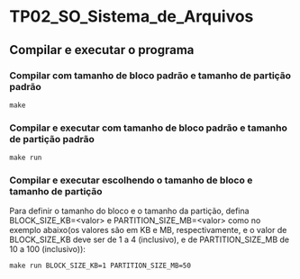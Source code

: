 # TP02_SO_Sistema_de_Arquivos

## Compilar e executar o programa

### Compilar com tamanho de bloco padrão e tamanho de partição padrão
```{bash}
make
```

### Compilar e executar com tamanho de bloco padrão e tamanho de partição padrão
```{bash}
make run
```

### Compilar e executar escolhendo o tamanho de bloco e tamanho de partição
Para definir o tamanho do bloco e o tamanho da partição, defina BLOCK_SIZE_KB=\<valor\>
e PARTITION_SIZE_MB=\<valor\> como no exemplo abaixo(os valores são em KB e MB, respectivamente,
e o valor de BLOCK_SIZE_KB deve ser de 1 a 4 (inclusivo), e de PARTITION_SIZE_MB de 10 a 100 (inclusivo)):
```{bash}
make run BLOCK_SIZE_KB=1 PARTITION_SIZE_MB=50
```
